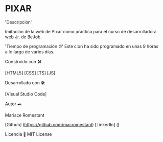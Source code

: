 # PIXAR

'Descripción'

Imitación de la web de Pixar como práctica para el curso de desarrolladora web Jr. de BeJob.

'Tiempo de programación ⏰'
Este clon ha sido programado en unas 9 horas a lo largo de varios días.

Construido con 🛠️

[HTML5]
[CSS]
[TS]
[JS]

Desarrollado con 🛠️

[Visual Studio Code]

Autor ✒️

Mariace Romestant

[Github] (https://github.com/macromestant)
[LinkedIn] ()

Licencia 📄
MIT License
